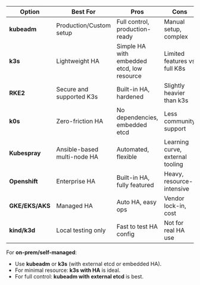 | Option          | Best For                    | Pros                                       | Cons                             |
| --------------- | --------------------------- | ------------------------------------------ | -------------------------------- |
| **kubeadm**     | Production/Custom setup     | Full control, production-ready             | Manual setup, complex            |
| **k3s**         | Lightweight HA              | Simple HA with embedded etcd, low resource | Limited features vs full K8s     |
| **RKE2**        | Secure and supported K3s    | Built-in HA, hardened                      | Slightly heavier than k3s        |
| **k0s**         | Zero-friction HA            | No dependencies, embedded etcd             | Less community support           |
| **Kubespray**   | Ansible-based multi-node HA | Automated, flexible                        | Learning curve, external tooling |
| **Openshift**   | Enterprise HA               | Built-in HA, fully featured                | Heavy, resource-intensive        |
| **GKE/EKS/AKS** | Managed HA                  | Auto HA, easy ops                          | Vendor lock-in, cost             |
| **kind/k3d**    | Local testing only          | Fast to test HA config                     | Not for real HA use              |
For **on-prem/self-managed**:

- Use **kubeadm** or **k3s** (with external etcd or embedded HA).
- For minimal resource: **k3s with HA** is ideal.
- For full control: **kubeadm with external etcd** is best.
